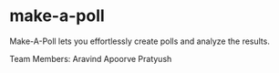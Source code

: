 # make-a-poll
Make-A-Poll lets you effortlessly create polls and analyze the results.

Team Members:
   Aravind
   Apoorve
   Pratyush
